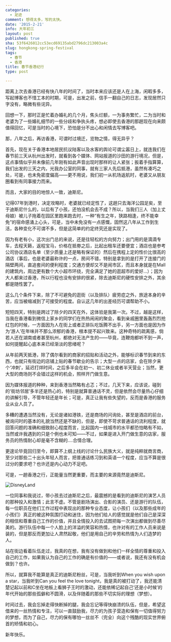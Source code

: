 ```yaml
---
categories:
  - 足迹
comment: 想得太多，写的太快。
date: '2015-2-21'
info: 大年初三
layout: post
published: true
sha: 53f6426012cc53ecd69135abd2796dc213003a4c
slug: hongkong-spring-festival
tags:
  - 春节
  - 香港
title: 春节香港纪行
type: post

---
```


距离上次去香港已经有快八年的时间了，当时本来应该还是人在上海，闲暇多多，写起博客也不惜工本的时期，可是，出发之前，信手一翻自己的日志，发现居然只字没有，略微有些诧异。

回想一下，那时正是忙着办婚礼的几个月，焦头烂额，一为事务繁忙，二为当时和老婆为了一些婚礼细节的一些分歧和争执头疼，想必即使去香港的那趟现在向来颇值得回忆，可是当时的心境下，恐怕是分不出心和闲情去写博客吧。

那，八年之后，再访香港，可谓时过境迁，览物之情，得无异乎？

首先，现在关于香港本地居民抗议陆客以及水客的舆论可谓尘嚣日上，就连我们在春节前三天从杭州出发时，就看到各个媒体、网站报道的沙田的游行境况，但是，这点事情似乎并未像前几年刚有如此声音出现时那样的让人紧张；扳着手指算算，我们出发的三天之内，光我办公室的同事，就有三家人先后抵港，虽然有凑巧之处，可是，也未免密度偏高——更不用说，我们初一从机场返航时，老婆又从朋友圈看到有同事接力而来。

而且，大家的目的地惊人一致，迪斯尼。

记得07年到港时，决定攻略时，老婆就已经定性了，这趟只去海洋公园足矣，至于迪斯尼什么的，以后有了小孩，还怕没机会去不成？所以，当我们三人（加上丈母娘）被儿子拖着在园区里跑来跑去时，一种“有生之年，狭路相逢，终不能幸免”的宿命感涌上心头，可是，当中未免没有一点感慨，固然这八年从工作到生活，各种变化不可谓不多，但是这简单的约定终究还是实现了。

因为有老有小，这次出门总的来说，还是往轻松的方向努力；出门用的是滴滴专车，去程天籁，返程宝马，价格在抵劵之后，比起出租车还要便宜；酒店也是参考公司协议酒店名单（至少质量上还是略有保证的）然后在携程上定的性价比很高的酒店（事后，也是老婆最称许的一点，房间不错，特别是拿到的是打开了连接门的隔壁两间，直追套间的便利程度；交通方便却又不是闹市区，而且本身就是在Mall的建筑内，周边更有数个大小超市环绕，完全满足了她的逛超市的爱好...）；因为大人都来过香港，所以行程也没有安排的很紧，除去迪斯尼的硬性安排之外，其余都是随性罢了。

这么几个条件下来，除了不可避免的逛街（以及排队）疲劳症之外，旅途本身的辛苦，应当被缩减到了可接受的程度。自认这几年的出差经历可谓帮助不小。

短短四天，特别是跨过了除夕的四天在外，这体验是我第一次。不过，越是这样，当我在香港看到微信上家乡的同学们在热热闹闹的聚会，看到亲戚圈里轰轰烈烈抢红包的时候，一方面因为人在街上或者正排队吃饭腾不出手，另一方面也是因为作为‘游人’在年味并不那么浓郁的香港，根本提不起兴致来。这种奇特的疏离感，倘若人还在湖南或者甚至杭州，都绝对无法产生的——毕竟，连鞭炮都听不到一声，如何提醒起心底本来已经渐淡的思绪呢？

从年前两天抵港，除了偶尔看到的商家的招贴和活动之外，能够标识春节到来的东西，也就只有街边的店铺上贴的春节歇业的告示；大型一点的店家，会在除夕来个‘冲刺’，延迟打烊时间，之后多半会在初一、初二休业或者半天营业；当然，更大型的商场则不会错过这样的机会，照样开门做生意。

因为媒体报道的种种，来到香港当然略有忐忑；不过，几天下来，应该说，碰到的‘街坊邻居’多半还是热心的，特别是就算普通话不灵，但是依然会尽量热心仔细的讲解引导，不管年轻还是年长；可是，真正让我有些失望的，反而是香港的服务业从业人员了。

多糟的遭遇当然没有，无论是诸如港铁，还是商场的问询处，甚至是酒店的前台，被询问时的基本的礼貌当然还是不缺的，但是，即使不苛求普通话的流利程度，就回答问题的准确和细致耐心程度而言，比起国内一线城市的水平都恐怕略有不如，当然或许我遇到的只是个例也未可知——不过，如果是进入开门做生意的店家，服务员的热情耐心却是毫不含糊的....合情合理。

更遑论毕竟回归至今，即算不上纲上线的讨论什么民族大义，就是纯粹就商言商，至少对那些二十出头年轻人而言，把普通话练习到和英语一个程度，应当不算是很过分的要求吧？也许还是内心动力不足吧。

可是，一趟香港之行，正能量当然更重要，而主要的来源竟然是迪斯尼。

![DisneyLand](http://i340.photobucket.com/albums/o350/claudxiao/0P1010806_title_zps5eaaa799.jpg)

一位同事和我说过，带小孩去过迪斯尼之后，最震撼的是看到的迪斯尼的演艺人员的那种投入和激情；此言不虚。不管是剧场演出、合影的演员、还是游行的队伍，每一位职员在他们工作过程中表现出的那种专业态度，让小孩们（以及那些成年的小孩们）真正的被这种氛围打动和迷住，因为他们给人的感觉就是他们自己是深深的相信和尊重自己工作的价值，并且全情投入的去试图把每一次演出都做到尽善尽美的。游行队伍中每一个人脸上的洋溢的笑容和热情，也许对有的工作人员来说是装的，但是那反而更加让人肃然起敬，他们是用自己的辛劳和热情为人们造梦的人。

站在街边看着队伍走过，我真的在想，我有没有做到和他们一样全情的尊重和投入自己的工作，如果我认为自己的工作的确是有价值的——或者说，我还有没有机会做到？也许。

所以，就算我不能算是真正的迪斯尼粉丝，可是，当我听到When you wish upon a star，当我听到Can you feel the love tonight，我是真的被打动了，我还能清楚记起以前和C坐在地板上看狮子王时的激动，还能依稀记起自己‘还是小时候’的年代开始的那些孤僻和不圆滑，以及伴随着的那些不切实际的理想（梦想）。

时间过去，我会忘掉走得快断掉的腿，我会忘记等得快崩溃的队伍，但是，希望这借来的一丝热情和专注，可以一直鼓励我，尽力的为孩子营造和保有一切值得努力的梦想，而为了自己，尽力的保有哪怕一丝丝不（完全）向这个残酷的现实世界俯首的矫情和初心。

新年快乐。


